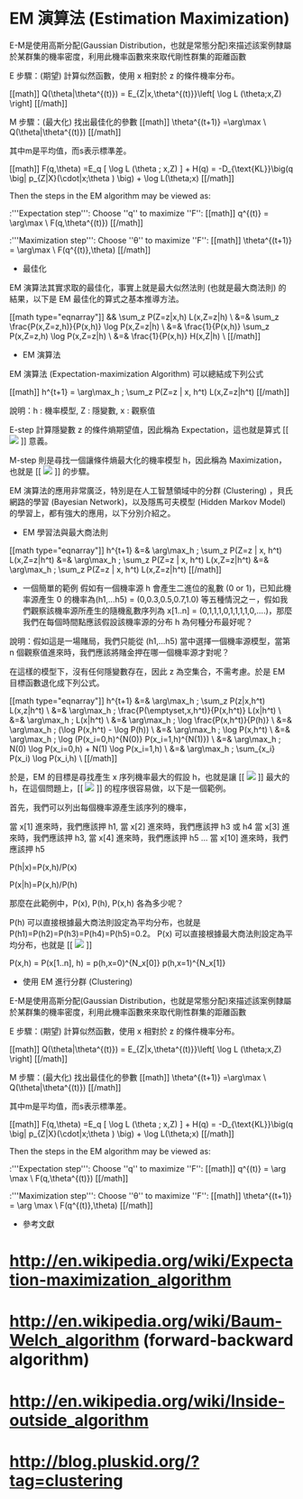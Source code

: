 # EM 演算法 (Estimation Maximization)

E-M是使用高斯分配(Gaussian Distribution，也就是常態分配)來描述該案例隸屬於某群集的機率密度，利用此機率函數來來取代剛性群集的距離函數

E 步驟：(期望) 計算似然函數，使用 x 相對於 z 的條件機率分布。

[[math]]
Q(\theta|\theta^{(t)}) = E_{Z|x,\theta^{(t)}}\left[ \log L (\theta;x,Z)  \right]
[[/math]]

M 步驟：(最大化) 找出最佳化的參數
[[math]]
\theta^{(t+1)} =\arg\max \ Q(\theta|\theta^{(t)})
[[/math]]


其中m是平均值，而s表示標準差。

[[math]]
F(q,\theta) =E_q [ \log L (\theta ; x,Z) ] + H(q) = -D_{\text{KL}}\big(q \big\| p_{Z|X}(\cdot|x;\theta ) \big) + \log L(\theta;x) 
[[/math]]

Then the steps in the EM algorithm may be viewed as:

:'''Expectation step''': Choose ''q'' to maximize ''F'':
[[math]]
q^{(t)} = \arg\max \ F(q,\theta^{(t)}) 
[[/math]]

:'''Maximization step''': Choose ''&theta;'' to maximize ''F'':
[[math]]
\theta^{(t+1)} = \arg\max \ F(q^{(t)},\theta)
[[/math]]

+ 最佳化

EM 演算法其實求取的最佳化，事實上就是最大似然法則 (也就是最大商法則) 的結果，以下是 EM 最佳化的算式之基本推導方法。

[[math type="eqnarray"]]
&& \sum_z P(Z=z|x,h) L(x,Z=z|h) \\
&=& \sum_z \frac{P(x,Z=z,h)}{P(x,h)} \log P(x,Z=z|h) \\
&=& \frac{1}{P(x,h)} \sum_z P(x,Z=z,h) \log P(x,Z=z|h) \\
&=& \frac{1}{P(x,h)} H(x,Z|h) \\
[[/math]]

+ EM 演算法

EM 演算法 (Expectation-maximization Algorithm) 可以總結成下列公式

[[math]]
h^{t+1} = \arg\max_h \; \sum_z P(Z=z | x, h^t) L(x,Z=z|h^t)
[[/math]]

說明：h : 機率模型, Z : 隱變數, x : 觀察值

E-step 計算隱變數 z 的條件熵期望值，因此稱為 Expectation，這也就是算式 [[ ![](../timg/b9070751fcb7.jpg) ]] 意義。

M-step 則是尋找一個讓條件熵最大化的機率模型 h，因此稱為 Maximization，也就是 [[ ![](../timg/ecc3a97c5452.jpg) ]] 的步驟。

EM 演算法的應用非常廣泛，特別是在人工智慧領域中的分群 (Clustering) ，貝氏網路的學習 (Bayesian Network)，以及隱馬可夫模型 (Hidden Markov Model) 的學習上，都有強大的應用，以下分別介紹之。

+ EM 學習法與最大商法則

[[math type="eqnarray"]]
h^{t+1} &=& \arg\max_h \; \sum_z P(Z=z | x, h^t) L(x,Z=z|h^t)
               &=& \arg\max_h \; \sum_z P(Z=z | x, h^t) L(x,Z=z|h^t)
               &=& \arg\max_h \; \sum_z P(Z=z | x, h^t) L(x,Z=z|h^t)
[[/math]]

+ 一個簡單的範例
假如有一個機率源 h 會產生二進位的亂數 (0 or 1)，已知此機率源產生 0 的機率為(h1,...h5) = (0,0.3,0.5,0.7,1.0) 等五種情況之ㄧ，假如我們觀察該機率源所產生的隨機亂數序列為 x[1..n] = (0,1,1,1,0,1,1,1,1,0,....)，那麼我們在每個時間點應該假設該機率源的分布 h 為何種分布最好呢？

說明：假如這是一場賭局，我們只能從 (h1,...h5) 當中選擇一個機率源模型，當第 n 個觀察值進來時，我們應該將賭金押在哪一個機率源才對呢？

在這樣的模型下，沒有任何隱變數存在，因此 z 為空集合，不需考慮。於是 EM 目標函數退化成下列公式。

[[math type="eqnarray"]]
h^{t+1} &=& \arg\max_h \; \sum_z P(z|x,h^t) L(x,z|h^t) \\
               &=& \arg\max_h \; \frac{P(\emptyset,x,h^t)}{P(x,h^t)} L(x|h^t) \\
               &=& \arg\max_h \; L(x|h^t) \\
               &=& \arg\max_h \; \log \frac{P(x,h^t)}{P(h)} \\
               &=& \arg\max_h \; (\log P(x,h^t) - \log P(h)) \\
               &=& \arg\max_h \; \log P(x,h^t) \\
               &=& \arg\max_h \; \log (P(x_i=0,h)^{N(0)} P(x_i=1,h)^{N(1)}) \\
               &=& \arg\max_h \; N(0) \log P(x_i=0,h) + N(1) \log P(x_i=1,h) \\
               &=& \arg\max_h \; \sum_{x_i} P(x_i) \log P(x_i,h) \\
[[/math]]

於是，EM 的目標是尋找產生 x 序列機率最大的假設 h，也就是讓 [[ ![](../timg/fba21de1118d.jpg) ]] 最大的 h，在這個問題上，[[ ![](../timg/ecc3a97c5452.jpg) ]] 的程序很容易做，以下是一個範例。

首先，我們可以列出每個機率源產生該序列的機率，

當 x[1] 進來時，我們應該押 h1, 
當 x[2] 進來時，我們應該押 h3 或 h4
當 x[3] 進來時，我們應該押 h3, 
當 x[4] 進來時，我們應該押 h5
...
當 x[10] 進來時，我們應該押 h5



P(h|x)=P(x,h)/P(x)

P(x|h)=P(x,h)/P(h)

那麼在此範例中，P(x), P(h), P(x,h) 各為多少呢？

P(h) 可以直接根據最大商法則設定為平均分布，也就是 P(h1)=P(h2)=P(h3)=P(h4)=P(h5)=0.2。
P(x) 可以直接根據最大商法則設定為平均分布，也就是 [[ ![](../timg/ad068e5893d1.jpg) ]]

P(x,h) = P(x[1..n], h) = p(h,x=0)^{N_x[0]} p(h,x=1)^{N_x[1]}

+ 使用 EM 進行分群 (Clustering)

E-M是使用高斯分配(Gaussian Distribution，也就是常態分配)來描述該案例隸屬於某群集的機率密度，利用此機率函數來來取代剛性群集的距離函數

E 步驟：(期望) 計算似然函數，使用 x 相對於 z 的條件機率分布。

[[math]]
Q(\theta|\theta^{(t)}) = E_{Z|x,\theta^{(t)}}\left[ \log L (\theta;x,Z)  \right]
[[/math]]

M 步驟：(最大化) 找出最佳化的參數
[[math]]
\theta^{(t+1)} =\arg\max \ Q(\theta|\theta^{(t)})
[[/math]]


其中m是平均值，而s表示標準差。

[[math]]
F(q,\theta) =E_q [ \log L (\theta ; x,Z) ] + H(q) = -D_{\text{KL}}\big(q \big\| p_{Z|X}(\cdot|x;\theta ) \big) + \log L(\theta;x) 
[[/math]]

Then the steps in the EM algorithm may be viewed as:

:'''Expectation step''': Choose ''q'' to maximize ''F'':
[[math]]
q^{(t)} = \arg \max \ F(q,\theta^{(t)}) 
[[/math]]

:'''Maximization step''': Choose ''&theta;'' to maximize ''F'':
[[math]]
\theta^{(t+1)} = \arg \max \ F(q^{(t)},\theta)
[[/math]]


+ 參考文獻
# http://en.wikipedia.org/wiki/Expectation-maximization_algorithm
# http://en.wikipedia.org/wiki/Baum-Welch_algorithm (forward-backward algorithm)
# http://en.wikipedia.org/wiki/Inside-outside_algorithm
# http://blog.pluskid.org/?tag=clustering